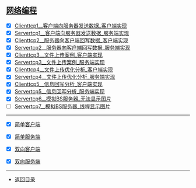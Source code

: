 
## [网络编程](src/main/java/com/cpucode/java)

- [x] [Clienttcp1__客户端向服务器发送数据_客户端实现](src/main/java/com/cpucode/java/Clienttcp1.java)
- [x] [Servertcp1__客户端向服务器发送数据_服务端实现](src/main/java/com/cpucode/java/Servertcp1.java)
- [x] [Clienttcp2__服务器向客户端回写数据_客户端实现](src/main/java/com/cpucode/java/Clienttcp2.java)
- [x] [Servertcp2__服务器向客户端回写数据_服务端实现](src/main/java/com/cpucode/java/Servertcp2.java)
- [x] [Clienttcp3__文件上传案例_客户端实现](src/main/java/com/cpucode/java/Clienttcp3.java)
- [x] [Servertcp3__文件上传案例_服务端实现](src/main/java/com/cpucode/java/Servertcp3.java)
- [x] [Clienttcp4__文件上传优化分析_客户端实现](src/main/java/com/cpucode/java/Clienttcp4.java)
- [x] [Servertcp4__文件上传优化分析_服务端实现](src/main/java/com/cpucode/java/Servertcp4.java)
- [x] [Clienttcp5__信息回写分析_客户端实现](src/main/java/com/cpucode/java/Clienttcp5.java)
- [x] [Servertcp5__信息回写分析_服务端实现](src/main/java/com/cpucode/java/Servertcp5.java)
- [x] [Servertcp6__模拟BS服务器_无法显示图片](src/main/java/com/cpucode/java/Servertcp6.java)
- [ ] [Servertcp7__模拟BS服务器_线程显示图片](src/main/java/com/cpucode/java/Servertcp7.java)

---------------------------

- [x] [简单客户端](src/main/java/com/cpucode/java/socket/single/ClientTcp.java)
- [x] [简单服务端](src/main/java/com/cpucode/java/socket/single/ServerTcp.java)

- [x] [双向客户端](src/main/java/com/cpucode/java/socket/dou/ble/Client.java)
- [x] [双向服务端](src/main/java/com/cpucode/java/socket/dou/ble/Server.java)

---------------------------




- [返回目录](#文件目录)
